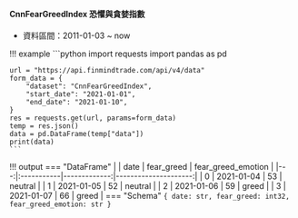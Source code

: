 

#### CnnFearGreedIndex 恐懼與貪婪指數

- 資料區間：2011-01-03 ~ now

!!! example
    ```python
    import requests
    import pandas as pd

    url = "https://api.finmindtrade.com/api/v4/data"
    form_data = {
        "dataset": "CnnFearGreedIndex",
        "start_date": "2021-01-01",
        "end_date": "2021-01-10",
    }
    res = requests.get(url, params=form_data)
    temp = res.json()
    data = pd.DataFrame(temp["data"])
    print(data)
    ```
!!! output
    === "DataFrame"
        |    | date       |   fear_greed |   fear_greed_emotion |
        |---:|:-----------|-------------:|---------------------:|
        |  0 | 2021-01-04 |           53 |              neutral |
        |  1 | 2021-01-05 |           52 |              neutral |
        |  2 | 2021-01-06 |           59 |                greed |
        |  3 | 2021-01-07 |           66 |                greed |
    === "Schema"
        ```
        {
            date: str,
            fear_greed: int32,
            fear_greed_emotion: str
        }
        ```